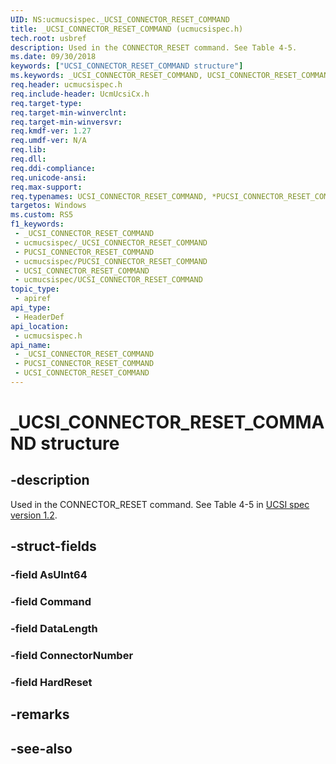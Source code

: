 ```yaml
---
UID: NS:ucmucsispec._UCSI_CONNECTOR_RESET_COMMAND
title: _UCSI_CONNECTOR_RESET_COMMAND (ucmucsispec.h)
tech.root: usbref
description: Used in the CONNECTOR_RESET command. See Table 4-5.
ms.date: 09/30/2018
keywords: ["UCSI_CONNECTOR_RESET_COMMAND structure"]
ms.keywords: _UCSI_CONNECTOR_RESET_COMMAND, UCSI_CONNECTOR_RESET_COMMAND, *PUCSI_CONNECTOR_RESET_COMMAND,
req.header: ucmucsispec.h
req.include-header: UcmUcsiCx.h
req.target-type: 
req.target-min-winverclnt: 
req.target-min-winversvr: 
req.kmdf-ver: 1.27
req.umdf-ver: N/A
req.lib: 
req.dll: 
req.ddi-compliance: 
req.unicode-ansi: 
req.max-support: 
req.typenames: UCSI_CONNECTOR_RESET_COMMAND, *PUCSI_CONNECTOR_RESET_COMMAND
targetos: Windows
ms.custom: RS5
f1_keywords:
 - _UCSI_CONNECTOR_RESET_COMMAND
 - ucmucsispec/_UCSI_CONNECTOR_RESET_COMMAND
 - PUCSI_CONNECTOR_RESET_COMMAND
 - ucmucsispec/PUCSI_CONNECTOR_RESET_COMMAND
 - UCSI_CONNECTOR_RESET_COMMAND
 - ucmucsispec/UCSI_CONNECTOR_RESET_COMMAND
topic_type:
 - apiref
api_type:
 - HeaderDef
api_location:
 - ucmucsispec.h
api_name:
 - _UCSI_CONNECTOR_RESET_COMMAND
 - PUCSI_CONNECTOR_RESET_COMMAND
 - UCSI_CONNECTOR_RESET_COMMAND
---
```


# _UCSI_CONNECTOR_RESET_COMMAND structure


## -description

Used in the CONNECTOR_RESET command. See Table 4-5 in [UCSI spec version 1.2](https://www.intel.cn/content/dam/www/public/us/en/documents/technical-specifications/usb-type-c-ucsi-spec.pdf).

## -struct-fields

### -field AsUInt64

### -field Command

### -field DataLength

### -field ConnectorNumber

### -field HardReset

## -remarks

## -see-also

